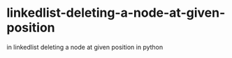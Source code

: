 # linkedlist-deleting-a-node-at-given-position
in linkedlist deleting a node at given position in python
